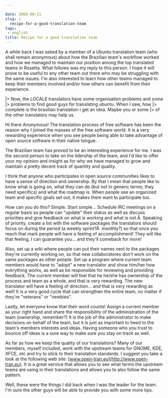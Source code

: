 ```yaml
---

date: 2008-08-11
slug: |
  recipe-for-a-good-translation-team
tags:
 - english
title: Recipe for a good translation team
---
```


A while back I was asked by a member of a Ubuntu translation team (who
shall remain anonymous) about how the Brazilian team's workflow worked
and how we managed to maintain our position among the top translated
teams in Rosetta. What follows was my reply to this person. I hope it
will prove to be useful to any other team out there who may be
struggling with the same issues. I'm also interested to learn how other
teams managed to keep their members involved and/or how others can
benefit from their experience.

\|\> Now, the LOCALE translators have some organisation problems and
some \|\> problems to find good guys for translating ubuntu. When I saw,
how \|\> complete is the brasilian translation i get an idea. Maybe you
or some \|\> of the other translators may help us.

Hi there Anonymous! The translation process of free software has been
the reason why I joined the masses of the free software world. It is a
very rewarding experience when you see people being able to take
advantage of open source software in their native tongue.

The Brazilian team has proved to be an interesting experience for me. I
was the second person to take on the lidership of the team, and I'd like
to offer your my opinion and insight as for why we have managed to grow
and maintain a pretty decent track of quantity and quality.

I think that anyone who participates in open source communities likes to
have a sense of direction and ownership. By that I mean that people like
to know what is going on, what they can do (but not in generic terms;
they need specifics) and what the roadmap is. When people see an
organized team and specific goals set out, it makes them want to
participate too.

How can you do this? Simple. Start simple... Schedule IRC meetings on a
regular basis so people can "update" their status as well as discuss
priorities and give feedback on what is working and what is not.Â 
Speaking of priority, create a list with the software packages the
translators should focus on during the period (a weekly sprint?Â 
monthly?) so that once you reach that mark people will have a feeling of
accomplishment! They will like that feeling, I can guarantee you... and
they'll comeback for more!

Also, set up a wiki where people can put their names next to the
packages they're currently working on, so that new collaboratores don't
work on the same packages as other people. Set up a program where
current team members would have to "adopt" a new translator and show
him/her how everything works, as well as be responsible for reviewing
and providing feedback. The current member will feel that he he/she has
ownership of the process and team as a whole, and that is very
rewarding. The new translator will have a feeling of direction... and
that is very rewarding as well! It is a very good cycle that can
strengthen the entire team, no matter if they're "veterans" or
"newbies".

Lastly, let everyone know that their word counts! Assign a current
member as your right hand and share the responsibility of the
administration of the team (ownership, remember?) It is the job of the
administrator to make decisions on behalf of the team, but it is just as
important to heed to the team's members interests and ideas. Having
someone who you trust to bounce off ideas is a sure way to make sure you
stay on track as well.

As far as how we keep the quality of our translations? Many of our
members, myself included, work with the upstream teams for GNOME, KDE,
XFCE, etc and try to stick to their translation standards. I suggest you
take a look at the following web site:
[www.open-tran.eu](http://www.open-tran.eu). It is a great service that
allows you to see what terms the upstream teams are using in their
translations and allows you to also follow the same pattern.

Well, these were the things I did back when I was the leader for the
team. I'm sure the other guys will be able to provide you with some more
tips.
